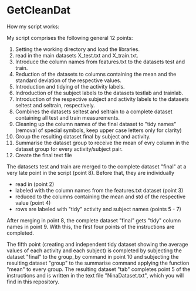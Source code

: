 # GetCleanDat
How my script works:

My script comprises the following general 12 points:
1. Setting the working directory and load the libraries.
2. read in the main datasets X_test.txt and X_train.txt.
3. Introduce the column names from features.txt to the datasets test and train.
4. Reduction of the datasets to columns containing the mean and the standard deviation of the respective values.
5. Introduction and tidying of the activity labels.
6. Indroduction of the subject labels to the datasets testlab and trainlab.
7. Introduction of the respective subject and activity labels to the datasets seltest and seltrain, respectively.
8. Combines the datasets seltest and seltrain to a complete dataset containing all test and train measurements.
9. Cleaning up the column names of the final dataset to "tidy names"(removal of special symbols, keep upper case letters only for clarity)
10. Group the resulting dataset final by subject and activity.
11. Summarise the dataset group to receive the mean of evry column in the dataset group for every activity/subject pair.
12. Create the final text file

The datasets test and train are merged to the complete dataset "final" at a very late point in the script (point 8). Before that, they are individually
- read in (point 2)
- labeled with the column names from the features.txt dataset (point 3)
- reduced to the columns containing the mean and std of the respective value (point 4)
- rows are labeled with "tidy" activity and subject names (points 5 - 7)

After merging in point 8, the complete dataset "final" gets "tidy" column names in point 9. With this, the first
four points of the instructions are completed.

The fifth point (creating and independent tidy dataset showing the average values of each activity and each subject)
is completed by subjecting the dataset "final" to the group_by command in point 10 and subjecting the resulting
dataset "group" to the summarise command applying the function "mean" to every group. The resulting dataset "tab" completes
point 5 of the instructions and is written in the text file "NinaDataset.txt", which you will find in this repository.



